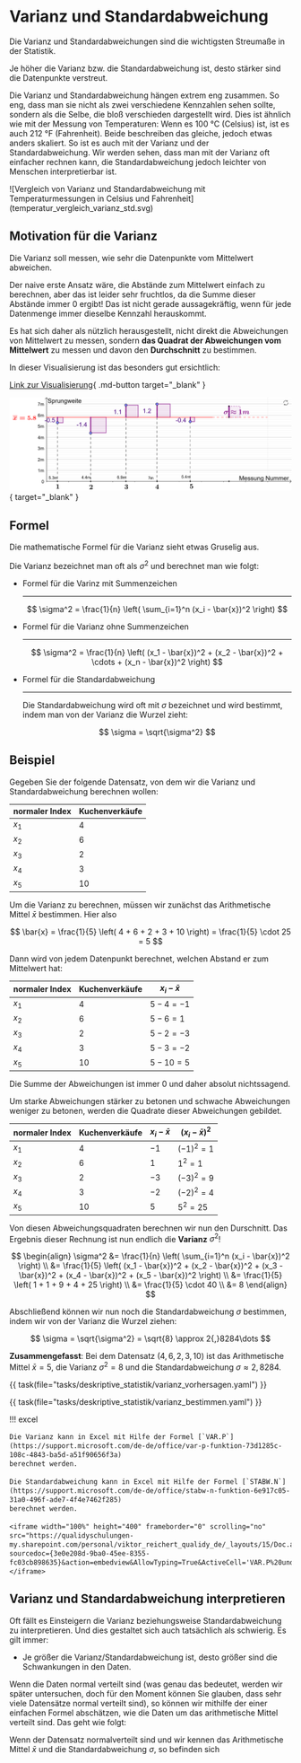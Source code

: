 # Varianz und Standardabweichung

<div class="grid" markdown>

<div markdown>
Die Varianz und Standardabweichungen sind die wichtigsten Streumaße in der Statistik.

Je höher die Varianz bzw. die Standardabweichung ist, desto stärker sind die Datenpunkte verstreut.

Die Varianz und Standardabweichung hängen extrem eng zusammen. 
So eng, dass man sie nicht als zwei verschiedene Kennzahlen sehen sollte, sondern als die Selbe,
die bloß verschieden dargestellt wird. Dies ist ähnlich wie mit der Messung von Temperaturen: 
Wenn es 100 °C (Celsius) ist, ist es auch 212 °F (Fahrenheit). Beide beschreiben das gleiche,
jedoch etwas anders skaliert. So ist es auch mit der Varianz und der Standardabweichung.
Wir werden sehen, dass man mit der Varianz oft einfacher rechnen kann, die Standardabweichung
jedoch leichter von Menschen interpretierbar ist.
</div>

<div markdown>
![Vergleich von Varianz und Standardabweichung mit Temperaturmessungen in Celsius und Fahrenheit](temperatur_vergleich_varianz_std.svg)
</div>

</div>

## Motivation für die Varianz

Die Varianz soll messen, wie sehr die Datenpunkte vom Mittelwert abweichen.

Der naive erste Ansatz wäre, die Abstände zum Mittelwert einfach zu berechnen, aber das ist leider sehr 
fruchtlos, da die Summe dieser Abstände immer $0$ ergibt! Das ist nicht gerade aussagekräftig, wenn für jede
Datenmenge immer dieselbe Kennzahl herauskommt.

Es hat sich daher als nützlich herausgestellt, nicht direkt die Abweichungen von Mittelwert zu messen,
sondern **das Quadrat der Abweichungen vom Mittelwert** zu messen und davon den **Durchschnitt** zu bestimmen.

In dieser Visualisierung ist das besonders gut ersichtlich:

[Link zur Visualisierung](https://www.geogebra.org/m/ahax9v8d){ .md-button target="_blank" }

[![img.png](img.png)](https://www.geogebra.org/m/ahax9v8d){ target="_blank" }


## Formel

Die mathematische Formel für die Varianz sieht etwas Gruselig aus.

Die Varianz bezeichnet man oft als $\sigma^2$ und berechnet man wie folgt:

<div class="grid cards" markdown>

-   Formel für die Varinz mit Summenzeichen

    ---

    $$
    \sigma^2 = \frac{1}{n} \left( \sum_{i=1}^n (x_i - \bar{x})^2 \right)
    $$

-   Formel für die Varianz ohne Summenzeichen
    
    ---
    
    $$
    \sigma^2 = \frac{1}{n} \left( (x_1 - \bar{x})^2 + (x_2 - \bar{x})^2 + \cdots + (x_n - \bar{x})^2 \right)
    $$

-   Formel für die Standardabweichung
    
    ---
    
    Die Standardabweichung wird oft mit $\sigma$ bezeichnet und wird bestimmt, indem man von der Varianz die Wurzel zieht:

    $$
    \sigma = \sqrt{\sigma^2}
    $$

</div>

## Beispiel

Gegeben Sie der folgende Datensatz, von dem wir die Varianz und Standardabweichung berechnen wollen:

| normaler Index | Kuchenverkäufe |
|----------------|----------------|
| $x_1$          | $4$            |
| $x_2$          | $6$            |
| $x_3$          | $2$            |
| $x_4$          | $3$            |
| $x_5$          | $10$           |

Um die Varianz zu berechnen, müssen wir zunächst das Arithmetische Mittel $\bar{x}$ bestimmen.
Hier also

$$
\bar{x} = \frac{1}{5} \left( 4 + 6 + 2 + 3 + 10 \right) = \frac{1}{5} \cdot 25 = 5
$$

Dann wird von jedem Datenpunkt berechnet, welchen Abstand er zum Mittelwert hat:

| normaler Index | Kuchenverkäufe | $x_i - \bar{x}$ |
|----------------|----------------|-----------------|
| $x_1$          | $4$            | $5-4=-1$        |
| $x_2$          | $6$            | $5-6=1$         |
| $x_3$          | $2$            | $5-2=-3$        |
| $x_4$          | $3$            | $5-3=-2$        |
| $x_5$          | $10$           | $5-10=5$        |

Die Summe der Abweichungen ist immer $0$ und daher absolut nichtssagend.

Um starke Abweichungen stärker zu betonen und schwache Abweichungen weniger zu betonen,
werden die Quadrate dieser Abweichungen gebildet.

| normaler Index | Kuchenverkäufe | $x_i - \bar{x}$ | $(x_i - \bar{x})^2$ |
|----------------|----------------|--------------|---------------------|
| $x_1$          | $4$            | $-1$         | $(-1)^2=1$          |
| $x_2$          | $6$            | $1$          | $1^2=1$             |
| $x_3$          | $2$            | $-3$         | $(-3)^2=9$          |
| $x_4$          | $3$            | $-2$         | $(-2)^2=4$          |
| $x_5$          | $10$           | $5$          | $5^2=25$            |

Von diesen Abweichungsquadraten berechnen wir nun den Durschnitt. Das Ergebnis dieser Rechnung
ist nun endlich die **Varianz** $\sigma^2$!

$$
\begin{align}
\sigma^2 &= \frac{1}{n} \left( \sum_{i=1}^n (x_i - \bar{x})^2 \right) \\
&= \frac{1}{5} \left( (x_1 - \bar{x})^2 + (x_2 - \bar{x})^2 + (x_3 - \bar{x})^2 + (x_4 - \bar{x})^2 + (x_5 - \bar{x})^2 \right) \\
&= \frac{1}{5} \left( 1 + 1 + 9 + 4 + 25 \right) \\
&= \frac{1}{5} \cdot 40 \\
&= 8
\end{align}
$$

Abschließend können wir nun noch die Standardabweichung $\sigma$ bestimmen, indem wir von
der Varianz die Wurzel ziehen:

$$
\sigma = \sqrt{\sigma^2} = \sqrt{8} \approx 2{,}8284\dots
$$

**Zusammengefasst**: Bei dem Datensatz $(4, 6, 2, 3, 10)$ ist das Arithmetische Mittel $\bar{x} = 5$, die Varianz $\sigma^2=8$ und die Standardabweichung $\sigma\approx 2{,}8284$.

{{ task(file="tasks/deskriptive_statistik/varianz_vorhersagen.yaml") }}

{{ task(file="tasks/deskriptive_statistik/varianz_bestimmen.yaml") }} 

!!! excel

    Die Varianz kann in Excel mit Hilfe der Formel [`VAR.P`](https://support.microsoft.com/de-de/office/var-p-funktion-73d1285c-108c-4843-ba5d-a51f90656f3a)
    berechnet werden.

    Die Standardabweichung kann in Excel mit Hilfe der Formel [`STABW.N`](https://support.microsoft.com/de-de/office/stabw-n-funktion-6e917c05-31a0-496f-ade7-4f4e7462f285)
    berechnet werden.

    <iframe width="100%" height="400" frameborder="0" scrolling="no" src="https://qualidyschulungen-my.sharepoint.com/personal/viktor_reichert_qualidy_de/_layouts/15/Doc.aspx?sourcedoc={3e0e208d-9ba0-45ee-8355-fc03cb898635}&action=embedview&AllowTyping=True&ActiveCell='VAR.P%20und%20STABW.N'!C2&wdDownloadButton=True&wdInConfigurator=True&wdInConfigurator=True"></iframe>


## Varianz und Standardabweichung interpretieren

Oft fällt es Einsteigern die Varianz beziehungsweise Standardabweichung zu interpretieren. Und dies gestaltet sich auch 
tatsächlich als schwierig. Es gilt immer:

* Je größer die Varianz/Standardabweichung ist, desto größer sind die Schwankungen in den Daten.

Wenn die Daten normal verteilt sind (was genau das bedeutet, werden wir später untersuchen,
doch für den Moment können Sie glauben, dass sehr viele Datensätze normal verteilt sind), so können
wir mithilfe der einer einfachen Formel abschätzen, wie die Daten um das arithmetische Mittel
verteilt sind. Das geht wie folgt:

Wenn der Datensatz normalverteilt sind und wir kennen das Arithmetische Mittel $\bar{x}$ und 
die Standardabweichung $\sigma$, so befinden sich 


